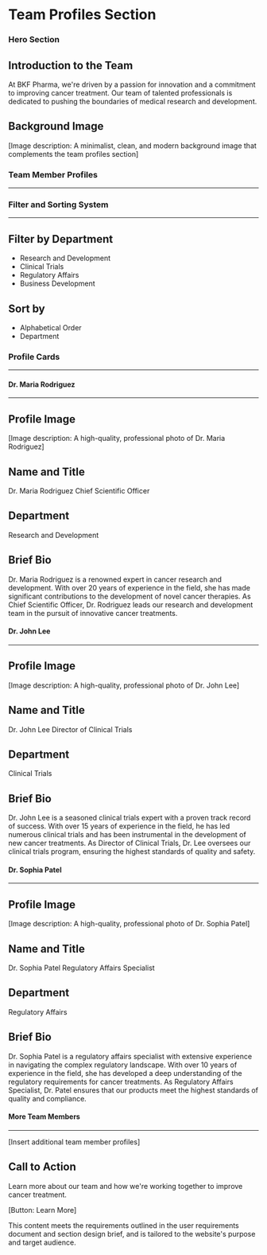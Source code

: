 **Team Profiles Section**
=========================

### Hero Section

**Introduction to the Team**
---------------------------

At BKF Pharma, we're driven by a passion for innovation and a commitment to improving cancer treatment. Our team of talented professionals is dedicated to pushing the boundaries of medical research and development.

**Background Image**
-------------------

[Image description: A minimalist, clean, and modern background image that complements the team profiles section]

### Team Member Profiles
-------------------------

### Filter and Sorting System
-----------------------------

**Filter by Department**
-------------------------

* Research and Development
* Clinical Trials
* Regulatory Affairs
* Business Development

**Sort by**
-------------

* Alphabetical Order
* Department

### Profile Cards
-----------------

#### Dr. Maria Rodriguez
-------------------------

**Profile Image**
-----------------

[Image description: A high-quality, professional photo of Dr. Maria Rodriguez]

**Name and Title**
-------------------

Dr. Maria Rodriguez
Chief Scientific Officer

**Department**
-------------

Research and Development

**Brief Bio**
-------------

Dr. Maria Rodriguez is a renowned expert in cancer research and development. With over 20 years of experience in the field, she has made significant contributions to the development of novel cancer therapies. As Chief Scientific Officer, Dr. Rodriguez leads our research and development team in the pursuit of innovative cancer treatments.

#### Dr. John Lee
-----------------

**Profile Image**
-----------------

[Image description: A high-quality, professional photo of Dr. John Lee]

**Name and Title**
-------------------

Dr. John Lee
Director of Clinical Trials

**Department**
-------------

Clinical Trials

**Brief Bio**
-------------

Dr. John Lee is a seasoned clinical trials expert with a proven track record of success. With over 15 years of experience in the field, he has led numerous clinical trials and has been instrumental in the development of new cancer treatments. As Director of Clinical Trials, Dr. Lee oversees our clinical trials program, ensuring the highest standards of quality and safety.

#### Dr. Sophia Patel
---------------------

**Profile Image**
-----------------

[Image description: A high-quality, professional photo of Dr. Sophia Patel]

**Name and Title**
-------------------

Dr. Sophia Patel
Regulatory Affairs Specialist

**Department**
-------------

Regulatory Affairs

**Brief Bio**
-------------

Dr. Sophia Patel is a regulatory affairs specialist with extensive experience in navigating the complex regulatory landscape. With over 10 years of experience in the field, she has developed a deep understanding of the regulatory requirements for cancer treatments. As Regulatory Affairs Specialist, Dr. Patel ensures that our products meet the highest standards of quality and compliance.

#### More Team Members
-------------------------

[Insert additional team member profiles]

**Call to Action**
-----------------

Learn more about our team and how we're working together to improve cancer treatment.

[Button: Learn More]

This content meets the requirements outlined in the user requirements document and section design brief, and is tailored to the website's purpose and target audience.